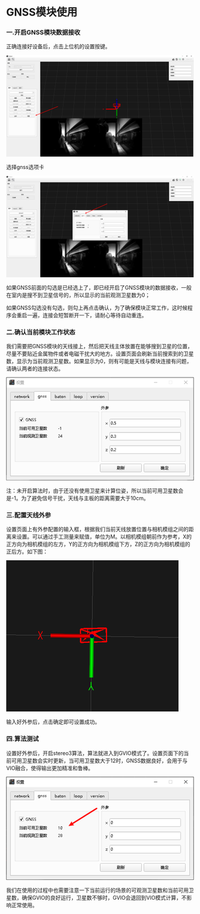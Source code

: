# GNSS模块使用

### 一.开启GNSS模块数据接收

正确连接好设备后，点击上位机的设置按键。

![](image/image_83znJpEQ-T.png)

选择gnss选项卡

![](image/image_3zfhGQdUx2.png)

如果GNSS前面的勾选是已经选上了，即已经开启了GNSS模块的数据接收，一般在室内是搜不到卫星信号的，所以显示的当前观测卫星数为0；

如果GNSS勾选没有勾选，则勾上再点击确认，为了确保模块正常工作，这时候程序会重启一遍，连接会短暂断开一下，请耐心等待自动重连。

### 二.确认当前模块工作状态

我们需要把GNSS模块的天线接上，然后把天线主体放置在能够搜到卫星的位置，尽量不要贴近金属物件或者电磁干扰大的地方。设置页面会刷新当前搜索到的卫星数，显示为当前观测卫星数。如果显示为0，则有可能是天线与模块连接有问题，请确认两者的连接状态。

![](image/image_PmvbvKzAIX.png)

注：未开启算法时，由于还没有使用卫星来计算位姿，所以当前可用卫星数会是-1。为了避免信号干扰，天线与主板的距离需要大于10cm。

### 三.配置天线外参

设置页面上有外参配置的输入框，根据我们当前天线放置位置与相机模组之间的距离来设置。可以通过手工测量来赋值，单位为M。以相机模组朝前作为参考，X的正方向为相机模组的左方，Y的正方向为相机模组下方，Z的正方向为相机模组的正后方。如下图：

![](image/image_1jdONHm-ux.png)

输入好外参后，点击确定即可设置成功。

### 四.算法测试

设置好外参后，开启stereo3算法，算法就进入到GVIO模式了。设置页面下的当前可用卫星数会实时更新，当可用卫星数大于12时，GNSS数据良好，会用于与VIO融合，使得输出更加精准和鲁棒。

![](image/image_lyTbufUo93.png)

我们在使用的过程中也需要注意一下当前运行的场景的可观测卫星数和当前可用卫星数，确保GVIO的良好运行，卫星数不够时，GVIO会退回到VIO模式计算，不影响正常使用。

